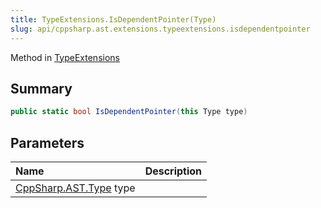 ```yaml
---
title: TypeExtensions.IsDependentPointer(Type)
slug: api/cppsharp.ast.extensions.typeextensions.isdependentpointer
---
```

Method in [TypeExtensions](/api/cppsharp/ast/extensions/typeextensions)

## Summary



```csharp
public static bool IsDependentPointer(this Type type)
```

## Parameters

|Name|Description|
|:---|:---|
|[CppSharp.AST.Type](/api/cppsharp/ast/type) type||

